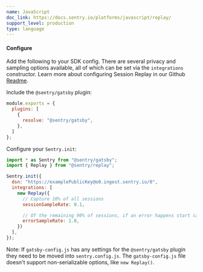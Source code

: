 ```yaml
---
name: JavaScript
doc_link: https://docs.sentry.io/platforms/javascript/replay/
support_level: production
type: language
---
```


#### Configure

Add the following to your SDK config. There are several privacy and sampling options available, all of which can be set via the `integrations` constructor. Learn more about configuring Session Replay in our Github [Readme](https://github.com/getsentry/sentry-replay/blob/main/README.md).

Include the `@sentry/gatsby` plugin:

```javascript {filename:gatsby-config.js}
module.exports = {
  plugins: [
    {
      resolve: "@sentry/gatsby",
    },
  ]
};
```

Configure your `Sentry.init`:

```javascript {filename:sentry.config.js}
import * as Sentry from "@sentry/gatsby";
import { Replay } from "@sentry/replay";

Sentry.init({
  dsn: "https://examplePublicKey@o0.ingest.sentry.io/0",
  integrations: [
    new Replay({
      // Capture 10% of all sessions
      sessionSampleRate: 0.1,

      // Of the remaining 90% of sessions, if an error happens start capturing
      errorSampleRate: 1.0,
    })
  ],
});
```

Note: If `gatsby-config.js` has any settings for the `@sentry/gatsby` plugin they need to be moved into `sentry.config.js`. The `gatsby-config.js` file doesn't support non-serializable options, like `new Replay()`.
